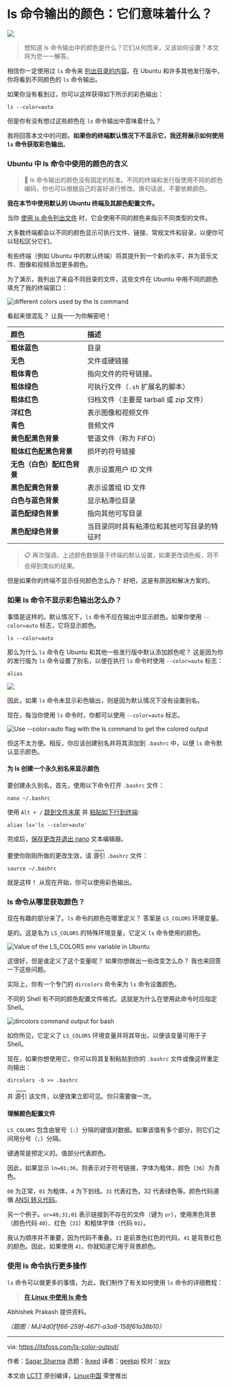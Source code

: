 [#]: subject: "Colors in ls Command Output: What do They Mean?"
[#]: via: "https://itsfoss.com/ls-color-output/"
[#]: author: "Sagar Sharma https://itsfoss.com/author/sagar/"
[#]: collector: "lkxed"
[#]: translator: "geekpi"
[#]: reviewer: "wxy"
[#]: publisher: "wxy"
[#]: url: "https://linux.cn/article-16108-1.html"

ls 命令输出的颜色：它们意味着什么？
======

![][0]

> 想知道 ls 命令输出中的颜色是什么？它们从何而来，又该如何设置？本文将为您一一解答。

相信你一定使用过 `ls` 命令来 [列出目录的内容][1]。在 Ubuntu 和许多其他发行版中，你将看到不同颜色的 `ls` 命令输出。

如果你没有看到过，你可以这样获得如下所示的彩色输出：

```
ls --color=auto
```

但是你有没有想过这些颜色在 `ls` 命令输出中意味着什么？

我将回答本文中的问题。**如果你的终端默认情况下不显示它，我还将展示如何使用 `ls` 命令获取彩色输出**。

### Ubuntu 中 ls 命令中使用的颜色的含义

> 🚧 ls 命令输出的颜色没有固定的标准。不同的终端和发行版使用不同的颜色编码，你也可以根据自己的喜好进行修改。换句话说，不要依赖颜色。

**我在本节中使用默认的 Ubuntu 终端及其颜色配置文件。**

当你 [使用 ls 命令列出文件][2] 时，它会使用不同的颜色来指示不同类型的文件。

大多数终端都会以不同的颜色显示可执行文件、链接、常规文件和目录，以便你可以轻松区分它们。

有些终端（例如 Ubuntu 中的默认终端）将其提升到一个新的水平，并为音乐文件、图像和视频添加更多颜色。

为了演示，我列出了来自不同目录的文件，这些文件在 Ubuntu 中用不同的颜色填充了我的终端窗口：

![different colors used by the ls command][3]

看起来很混乱？ 让我一一为你解密吧！

| 颜色 | 描述 |
| :- | :- |
| **粗体蓝色** | 目录 |
| **无色** | 文件或硬链接 |
| **粗体青色** | 指向文件的符号链接。|
| **粗体绿色** | 可执行文件（`.sh` 扩展名的脚本） |
| **粗体红色** | 归档文件（主要是 tarball 或 zip 文件） |
| **洋红色** | 表示图像和视频文件 |
| **青色** | 音频文件 |
| **黄色配黑色背景** | 管道文件（称为 FIFO） |
| **粗体红色配黑色背景** | 损坏的符号链接 |
| **无色（白色）配红色背景** | 表示设置用户 ID 文件 |
| **黑色配黄色背景** | 表示设置组 ID 文件 |
| **白色与蓝色背景** | 显示粘滞位目录 |
| **蓝色配绿色背景** | 指向其他可写目录 |
| **黑色配绿色背景** | 当目录同时具有粘滞位和其他可写目录的特征时 |

> 📋 再次强调，上述颜色数据基于终端的默认设置，如果更改调色板，将不会得到类似的结果。

但是如果你的终端不显示任何颜色怎么办？ 好吧，这是有原因和解决方案的。

### 如果 ls 命令不显示彩色输出怎么办？

事情是这样的。默认情况下，`ls` 命令不应在输出中显示颜色。如果你使用 `--color=auto` 标志，它将显示颜色。

```
ls --color=auto
```

那么为什么 `ls` 命令在 Ubuntu 和其他一些发行版中默认添加颜色呢？ 这是因为你的发行版为 `ls` 命令设置了别名，以便在执行 `ls` 命令时使用 `--color=auto` 标志：

```
alias
```

![][4]

因此，如果 `ls` 命令未显示彩色输出，则是因为默认情况下没有设置别名。

现在，每当你使用 `ls` 命令时，你都可以使用 `--color=auto` 标志。

![Use  --color=auto flag with the ls command to get the colored output][5]

但这不太方便。相反，你应该创建别名并将其添加到 `.bashrc` 中，以便 `ls` 命令默认显示颜色。

#### 为 ls 创建一个永久别名来显示颜色

要创建永久别名，首先，使用以下命令打开 `.bashrc` 文件：

```
nano ~/.bashrc
```

使用 `Alt + /` [跳到文件末尾][6] 并 [粘贴如下行到终端][7]:

```
alias ls='ls --color=auto'
```

完成后，[保存更改并退出 nano][8] 文本编辑器。

要使你刚刚所做的更改生效，请 <ruby>源引<rt>source</rt></ruby> `.bashrc` 文件：

```
source ~/.bashrc
```

就是这样！ 从现在开始，你可以使用彩色输出。

### ls 命令从哪里获取颜色？

现在有趣的部分来了。`ls` 命令的颜色在哪里定义？ 答案是 `LS_COLORS` 环境变量。

是的。这是名为 `LS_COLORS` 的特殊环境变量，它定义 `ls` 命令使用的颜色。

![Value of the LS_COLORS env variable in Ubuntu][9]

这很好，但是谁定义了这个变量呢？ 如果你想做出一些改变怎么办？ 我也来回答一下这些问题。

实际上，你有一个专门的 `dircolors` 命令来为 `ls` 命令设置颜色。

不同的 Shell 有不同的颜色配置文件格式。这就是为什么在使用此命令时应指定 Shell。

![dircolors command output for bash][10]

如你所见，它定义了 `LS_COLORS` 环境变量并将其导出，以便该变量可用于子 Shell。

现在，如果你想使用它，你可以将其复制粘贴到你的 `.bashrc` 文件或像这样重定向输出：

```
dircolors -b >> .bashrc
```

并 <ruby>源引<rt>source</rt></ruby> 该文件，以便效果立即可见。你只需要做一次。

#### 理解颜色配置文件

`LS_COLORS` 包含由冒号（`:`）分隔的键值对数据。如果该值有多个部分，则它们之间用分号（`;`）分隔。

键通常是预定义的。值部分代表颜色。

因此，如果显示 `ln=01;36`，则表示对于符号链接，字体为粗体，颜色（`36`）为青色。

`00` 为正常，`01` 为粗体，`4` 为下划线。`31` 代表红色，32 代表绿色等。颜色代码遵循 [ANSI 转义代码][11]。

另一个例子。`or=40;31;01` 表示链接到不存在的文件（键为 `or`），使用黑色背景（颜色代码 `40`）、红色（`31`）和粗体字体（代码 `01`）。

我认为顺序并不重要，因为代码不重叠。`31` 是前景色红色的代码，`41` 是背景红色的颜色。因此，如果使用 `41`，你就知道它用于背景颜色。

### 使用 ls 命令执行更多操作

`ls` 命令可以做更多的事情，为此，我们制作了有关如何使用 `ls` 命令的详细教程：

> **[在 Linux 中使用 ls 命令][11a]**

Abhishek Prakash 提供资料。

*（题图：MJ/4d0f1f66-259f-4671-a3a8-158f61a38b10）*

--------------------------------------------------------------------------------

via: https://itsfoss.com/ls-color-output/

作者：[Sagar Sharma][a]
选题：[lkxed][b]
译者：[geekpi](https://github.com/geekpi)
校对：[wxy](https://github.com/wxy)

本文由 [LCTT](https://github.com/LCTT/TranslateProject) 原创编译，[Linux中国](https://linux.cn/) 荣誉推出

[a]: https://itsfoss.com/author/sagar/
[b]: https://github.com/lkxed/
[1]: https://itsfoss.com/list-directory-content/
[2]: https://itsfoss.com/ls-command/
[3]: https://itsfoss.com/content/images/2023/07/meaning-of-different-colors-shown-when-ls-command-is-used-2.png
[4]: https://itsfoss.com/content/images/2023/07/reason-behind-ls-uses-colors-by-default-3.png
[5]: https://itsfoss.com/content/images/2023/07/Use----color-auto-flag-with-the-ls-command-to-get-the-colored-output.png
[6]: https://linuxhandbook.com/beginning-end-file-nano/
[7]: https://itsfoss.com/copy-paste-linux-terminal/
[8]: https://linuxhandbook.com/nano-save-exit/
[9]: https://itsfoss.com/content/images/2023/07/ls_colors-env-variable.png
[10]: https://itsfoss.com/content/images/2023/07/dircolors-command-output.png
[11]: https://en.wikipedia.org/wiki/ANSI_escape_code
[11a]: https://itsfoss.com/ls-command/
[0]: https://img.linux.net.cn/data/attachment/album/202308/19/093739lmsxp2psmxxuq9ki.jpg